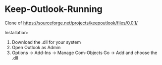 # Keep-Outlook-Running
Clone of https://sourceforge.net/projects/keepoutlook/files/0.0.1/


Installation:
1. Download the .dll for your system
2. Open Outlook as Admin
2. Options -> Add-Ins -> Manage Com-Objects Go -> Add and choose the .dll
